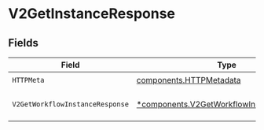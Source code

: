 # V2GetInstanceResponse


## Fields

| Field                                                                                                 | Type                                                                                                  | Required                                                                                              | Description                                                                                           |
| ----------------------------------------------------------------------------------------------------- | ----------------------------------------------------------------------------------------------------- | ----------------------------------------------------------------------------------------------------- | ----------------------------------------------------------------------------------------------------- |
| `HTTPMeta`                                                                                            | [components.HTTPMetadata](../../models/components/httpmetadata.md)                                    | :heavy_check_mark:                                                                                    | N/A                                                                                                   |
| `V2GetWorkflowInstanceResponse`                                                                       | [*components.V2GetWorkflowInstanceResponse](../../models/components/v2getworkflowinstanceresponse.md) | :heavy_minus_sign:                                                                                    | The workflow instance                                                                                 |